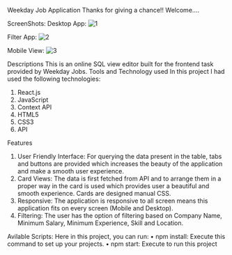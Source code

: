 Weekday Job Application
Thanks for giving a chance!! Welcome....

ScreenShots: 
Desktop App:
![1](https://github.com/pandeyshubham182000/weekday/assets/95274812/ae600959-3d14-41d0-b310-3a0557f62bc1)

Filter App:
![2](https://github.com/pandeyshubham182000/weekday/assets/95274812/aa86539e-6c8e-44c9-8131-517b2ca0e099)

Mobile View: 
![3](https://github.com/pandeyshubham182000/weekday/assets/95274812/6cce2314-8a40-4672-bbd3-eebc4787b3c7)


Descriptions
This is an online SQL view editor built for the frontend task provided by Weekday Jobs.
Tools and Technology used
In this project I had used the following technologies:
1.	React.js 
2.	JavaScript
3.	Context API
4.	HTML5
5.	CSS3
6.	API
   
Features
1.	User Friendly Interface: For querying the data present in the table, tabs and buttons are provided which increases the beauty of the application and make a smooth user experience.
2.	Card Views: The data is first fetched from API and to arrange them in a proper way in the card is used which provides user a beautiful and smooth experience. Cards are designed manual CSS.
3.	Responsive: The application is responsive to all screen means this application fits on every screen (Mobile and Desktop).
4.	Filtering: The user has the option of filtering based on Company Name, Minimum Salary, Minimum Experience, Skill and Location.

   
Avilable Scripts:
Here in this project, you can run:
•	npm install: Execute this command to set up your projects.
•	npm start: Execute to run this project
